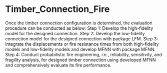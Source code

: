 # Timber_Connection_Fire

Once the timber connection configuration is determined, the evaluation procedure can be conducted as below:
Step 1: Develop the high-fidelity model for the designed connection.
Step 2: Develop the low-fidelity connection model for the designed connection with package LFM.
Step 3: Integrate the displacements or fire resistance times from both high-fidelity models and low-fidelity models and develop MFNN with package MFNN.
Step 4: Conduct probabilistic fire engineering, i.e., reliability, sensitivity, and fragility analysis, for designed timber connection using developed MFNN and comprehensively evaluate its fire performance.
